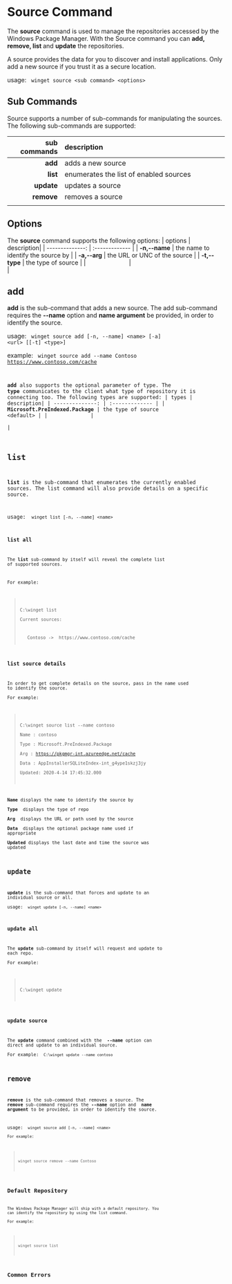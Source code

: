 # Source Command
The <b>source</b> command is used to manage the repositories accessed by the Windows Package Manager.  With the Source command you can <b>add, remove, list </b> and <b>update</b> the repositories.

A source provides the data for you to discover and install applications. Only add a new source if you trust it as a secure location.

usage: <code> winget source \<sub command> \<options> </code>

## Sub Commands 
Source supports a number of sub-commands for manipulating the sources.  The following sub-commands are supported:

| sub commands  | description|
| --------------: | :------------- |
|  **add** |  adds a new source |
|  **list** | enumerates the list of enabled sources |
|  **update** | updates a source |
|  **remove** | removes a source |
|<img width=100   />|<img width=500 />  |


## Options
The  <b>source</b> command supports the following options:
| options  | description|
| --------------: | :------------- |
|  **-n,--name** | the name to identify the source by |
|  **-a,--arg** | the URL or UNC of the source |
|  **-t,--type** | the type of source |
|<img width=100   />|<img width=500 />  |

## add
<b>add</b> is the sub-command that adds a new source.  The add sub-command requires the <b>--name</b> option and <b> name argument</b> be provided, in order to identify the source.

usage: <code> winget source add [-n, --name] \<name> [-a] \<url> [[-t] \<type>]</code>

example:  <code> winget source add --name Contoso  https://www.contoso.com/cache

<b>add</b> also supports the optional parameter of type.  The <b> type</b> communicates to the client what type of repository it is connecting too.  The following types are supported:
| types  | description|
| --------------: | :------------- |
| **Microsoft.PreIndexed.Package** | the type of source \<default> | 
|<img width=100   />|<img width=500 />  |



## list
<b>list</b> is the sub-command that enumerates the currently enabled  sources.  The list command will also provide details on a specific source.

usage: <code> winget list [-n, --name] \<name> 

### list all
The <b>list</b> sub-command by itself will reveal the complete list of supported sources.
 
For example: 
>  C:\winget list   
>  Current sources:  
> <ul>Contoso ->  https://www.contoso.com/cache 

### list source details
In order to get complete details on the source, pass in the name used to identify the source.  
For example: 
> C:\winget source list --name contoso  
> Name   : contoso  
> Type   : Microsoft.PreIndexed.Package  
> Arg    : https://pkgmgr-int.azureedge.net/cache  
> Data   : AppInstallerSQLiteIndex-int_g4ype1skzj3jy  
> Updated: 2020-4-14 17:45:32.000

<b>Name</b> displays the name to identify the source by  
<b>Type </b> displays the type of repo  
<b>Arg </b> displays the URL or path used by the source  
<b>Data </b> displays the optional package name used if appropriate  
<b>Updated</b> displays the last date and time the source was updated  

## update
<b>update</b> is the sub-command that forces and update to an individual source or all.   
usage: <code> winget update [-n, --name] \<name> </code>

### update all
The <b>update</b> sub-command by itself will request and update to each repo.  
For example: 
> C:\winget update 

### update source 
The <b>update</b> command combined with the <b> --name</b> option can direct and update to an individual source.  
For example: 
<code> C:\winget update --name contoso   </code>

## remove
<b>remove</b> is the sub-command that removes a source.  The <b>remove</b>  sub-command requires the <b>--name</b> option and <b> name argument</b> to be provided, in order to identify the source.

usage: <code> winget source add [-n, --name] \<name>  
For example:  
> winget source remove --name Contoso   

## Default Repository
The Windows Package Manager will ship with a default repository.  You can identify the repository by using the list command.  
For example:  
> winget source list  

## Common Errors
